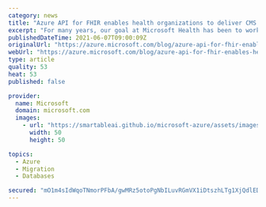 ```yaml
---
category: news
title: "Azure API for FHIR enables health organizations to deliver CMS Patient Access and Provider Directory APIs  "
excerpt: "For many years, our goal at Microsoft Health has been to work alongside our customers to make health data more accessible, scalable, and to empower them to do more with their data. We understood that in order to truly harness the power of data in the health industry, not only must this data be interoperable"
publishedDateTime: 2021-06-07T09:00:09Z
originalUrl: "https://azure.microsoft.com/blog/azure-api-for-fhir-enables-health-organizations-to-deliver-cms-patient-access-and-provider-directory-apis/"
webUrl: "https://azure.microsoft.com/blog/azure-api-for-fhir-enables-health-organizations-to-deliver-cms-patient-access-and-provider-directory-apis/"
type: article
quality: 53
heat: 53
published: false

provider:
  name: Microsoft
  domain: microsoft.com
  images:
    - url: "https://smartableai.github.io/microsoft-azure/assets/images/organizations/microsoft.com-50x50.jpg"
      width: 50
      height: 50

topics:
  - Azure
  - Migration
  - Databases

secured: "mO1m4sIdWqoTNmorPFbA/gwMRz5otoPgNbILuvRGmVX1iDtszhLTg1XjQdlEDJHwgrrJN2YBqmtJU08QDeuWxQ9ds1UR8u6QNpDVBfWADz5XrA5DNeZq20qSsU2fg7zKgFmSprmKpxc2lQRSRI+tAG/acX5LLSCmJViN45x0L25az85Q/m8mYsh496VhVLuIuOg6AULfc3/+c1XO11q5SrIjNHDzjHc2uOe2XWCf4JeMAIcKgcaUqIOLOZ8df/QZNq7TDDweID/tSbsE8dXfQ0bWwddXuDv6af3zlikenEgNwL2RcSKni7Pv4qyuf3qL2Lf9NFLjuVyKk1MS+SJZeyQlBL6YP3T7ytHCsR3F1WU=;tWNdo04tN7XmfZDKqclCmg=="
---
```


